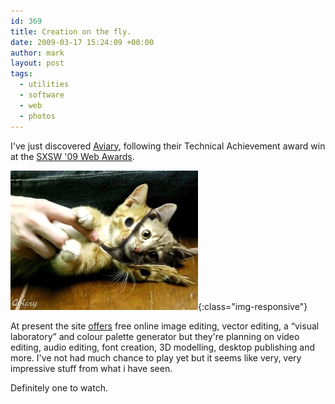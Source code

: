```yaml
---
id: 369
title: Creation on the fly.
date: 2009-03-17 15:24:09 +00:00
author: mark
layout: post
tags:
  - utilities
  - software
  - web
  - photos
---
```

I've just discovered [Aviary](http://aviary.com), following their Technical Achievement award win at the [SXSW '09 Web Awards](http://sxsw.com/interactive/web_awards/finalists).

![aviary unzipped kitty](/images/fromwp/2009/03/aviary-unzipped-kitty.jpg){:class="img-responsive"} 

At present the site [offers](http://aviary.com/tools) free online image editing, vector editing, a &#8220;visual laboratory&#8221; and colour palette generator but they're planning on video editing, audio editing, font creation, 3D modelling, desktop publishing and more. I've not had much chance to play yet but it seems like very, very impressive stuff from what i have seen.

Definitely one to watch.
